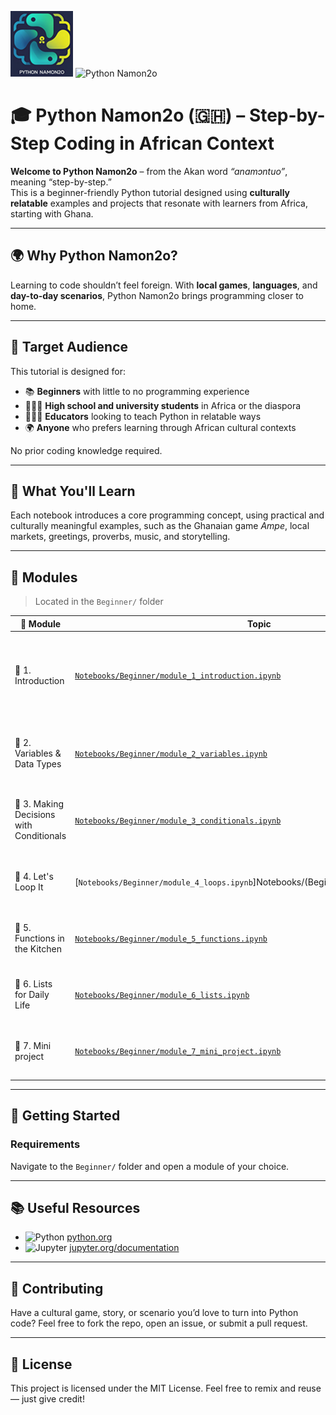 ![Python Namon2o](./images/Python%20Namon2o.png)
![Python Namon2o](https://img.shields.io/badge/Python_Namon2o-🇬🇭-green)

# 🎓 Python Namon2o (🇬🇭) – Step-by-Step Coding in African Context

**Welcome to Python Namon2o** – from the Akan word _“anamɔntuo”_, meaning “step-by-step.”  
This is a beginner-friendly Python tutorial designed using **culturally relatable** examples and projects that resonate with learners from Africa, starting with Ghana.

---

## 🌍 Why Python Namon2o?

Learning to code shouldn’t feel foreign. With **local games**, **languages**, and **day-to-day scenarios**, Python Namon2o brings programming closer to home.

---

## 👥 Target Audience

This tutorial is designed for:

- 📚 **Beginners** with little to no programming experience
- 🧑🏾‍🎓 **High school and university students** in Africa or the diaspora
- 👩🏽‍🏫 **Educators** looking to teach Python in relatable ways
- 🌍 **Anyone** who prefers learning through African cultural contexts

No prior coding knowledge required.

---

## 🧭 What You'll Learn

Each notebook introduces a core programming concept, using practical and culturally meaningful examples, such as the Ghanaian game _Ampe_, local markets, greetings, proverbs, music, and storytelling.

---

## 📘 Modules

> Located in the `Beginner/` folder

| 🧩 Module                                | Topic                                                                                              | Description                                                                   |
| ---------------------------------------- | -------------------------------------------------------------------------------------------------- | ----------------------------------------------------------------------------- |
| 📍 1. Introduction                       | [`Notebooks/Beginner/module_1_introduction.ipynb`](Beginner/module_1_introduction.ipynb)           | What is Python? How do Jupyter Notebooks work? Print your first line of code. |
| 🧮 2. Variables & Data Types             | [`Notebooks/Beginner/module_2_variables.ipynb`](Notebooks/Beginner/module_2_variables.ipynb)       | Use market prices and item names to explore values and types.                 |
| 🔀 3. Making Decisions with Conditionals | [`Notebooks/Beginner/module_3_conditionals.ipynb`](Notebooks/Beginner/module_3_conditionals.ipynb) | Model the traditional Ghanaian _Ampe_ game using `if-else`.                   |
| 🔁 4. Let's Loop It                      | [`Notebooks/Beginner/module_4_loops.ipynb`]Notebooks/(Beginner/module_4_loops.ipynb)               | Learn loops through Ghanaian _Ampe_ game tournament.                          |
| 🍲 5. Functions in the Kitchen           | [`Notebooks/Beginner/module_5_functions.ipynb`](Notebooks/Beginner/module_5_functions.ipynb)       | Learn functions through Ghanaian cooking.                                     |
| 🧺 6. Lists for Daily Life               | [`Notebooks/Beginner/module_6_lists.ipynb`](Notebooks/Beginner/module_6_lists.ipynb)               | Learn lists through daily life - from the supermarket.                        |
| 🚌 7. Mini project                       | [`Notebooks/Beginner/module_7_mini_project.ipynb`](Notebooks/Beginner/module_7_mini_project.ipynb) | Practice through Ghanaian trotro system.                                      |

---

## 🚀 Getting Started

### Requirements

Navigate to the `Beginner/` folder and open a module of your choice.

---

## 📚 Useful Resources

- ![Python](https://img.shields.io/badge/Python-Official-blue) [python.org](https://www.python.org/)
- ![Jupyter](https://img.shields.io/badge/Jupyter-Docs-orange) [jupyter.org/documentation](https://jupyter.org/documentation)

---

## 🤝 Contributing

Have a cultural game, story, or scenario you’d love to turn into Python code?
Feel free to fork the repo, open an issue, or submit a pull request.

---

## 📜 License

This project is licensed under the MIT License.
Feel free to remix and reuse — just give credit!
